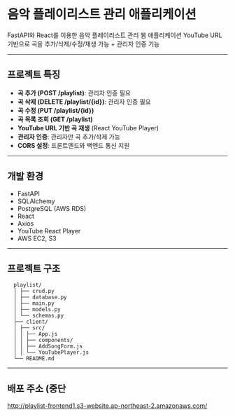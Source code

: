 # 음악 플레이리스트 관리 애플리케이션

FastAPI와 React를 이용한 음악 플레이리스트 관리 웹 애플리케이션
YouTube URL 기반으로 곡을 추가/삭제/수정/재생 가능 + 관리자 인증 기능

---

## 프로젝트 특징

- **곡 추가 (POST /playlist)**: 관리자 인증 필요
- **곡 삭제 (DELETE /playlist/{id})**: 관리자 인증 필요 
- **곡 수정 (PUT /playlist/{id})**
- **곡 목록 조회 (GET /playlist)**
- **YouTube URL 기반 곡 재생** (React YouTube Player)
- **관리자 인증**: 관리자만 곡 추가/삭제 가능
- **CORS 설정**: 프론트엔드와 백엔드 통신 지원

---

## 개발 환경

- FastAPI
- SQLAlchemy
- PostgreSQL (AWS RDS)
- React
- Axios
- YouTube React Player
- AWS EC2, S3

---

## 프로젝트 구조
      playlist/
      │ ├── crud.py
      │ ├── database.py
      │ ├── main.py
      │ ├── models.py
      │ └── schemas.py
      ├── client/
      │ ├── src/
      │ │ ├── App.js
      │ │ ├── components/
      │ │ ├── AddSongForm.js
      │ │ └── YouTubePlayer.js
      └── README.md

---

## 배포 주소 (중단
http://playlist-frontend1.s3-website.ap-northeast-2.amazonaws.com/
